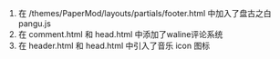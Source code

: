1. 在 /themes/PaperMod/layouts/partials/footer.html 中加入了盘古之白 pangu.js
2. 在 comment.html 和 head.html 中添加了waline评论系统
3. 在 header.html 和 head.html 中引入了音乐 icon 图标

